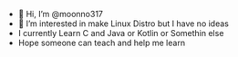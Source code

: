 - 👋 Hi, I’m @moonno317
- 👀 I’m interested in make Linux Distro but I have no ideas
- I currently Learn C and Java or Kotlin or Somethin else
- Hope someone can teach and help me learn
